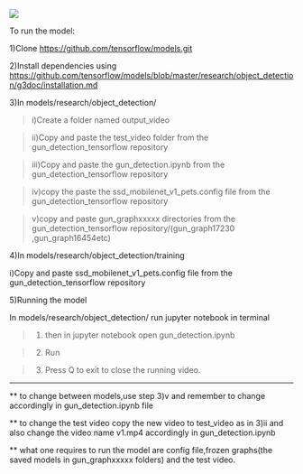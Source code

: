 ![](https://github.com/shouryadey/Gun_detection_using_tensorflow/blob/master/gundet.gif)

To run the model:

1)Clone https://github.com/tensorflow/models.git

2)Install dependencies using https://github.com/tensorflow/models/blob/master/research/object_detection/g3doc/installation.md

3)In models/research/object_detection/ 

  >i)Create a folder named output_video

  >ii)Copy and paste the test_video folder from the gun_detection_tensorflow repository

  >iii)Copy and paste the gun_detection.ipynb from the gun_detection_tensorflow repository

  >iv)copy the paste the ssd_mobilenet_v1_pets.config file from the gun_detection_tensorflow repository

  >v)copy and paste gun_graphxxxxx directories  from the gun_detection_tensorflow repository/(gun_graph17230 ,gun_graph16454etc)

4)In models/research/object_detection/training

  i)Copy and paste ssd_mobilenet_v1_pets.config file from the gun_detection_tensorflow repository

5)Running the model

   In models/research/object_detection/ run jupyter notebook in terminal

  >1) then in jupyter notebook open gun_detection.ipynb 

  >2) Run 

  >3) Press Q to exit to close the running video.
  --------------------------------------------------------------------------------------------------

** to change between models,use step 3)v and remember to change accordingly in gun_detection.ipynb file

** to change the test video copy the new video to test_video as in 3)ii and also change the video name v1.mp4 accordingly in gun_detection.ipynb   

** what one requires to run the model are config file,frozen graphs(the saved models in gun_graphxxxxx folders) and the test video. 
